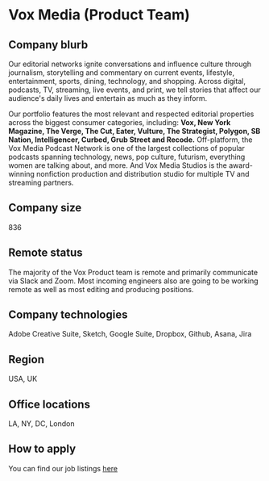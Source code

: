 # Vox Media (Product Team)
## Company blurb

Our editorial networks ignite conversations and influence culture through journalism, storytelling and commentary on current events, lifestyle, entertainment, sports, dining, technology, and shopping. Across digital, podcasts, TV, streaming, live events, and print, we tell stories that affect our audience's daily lives and entertain as much as they inform.

Our portfolio features the most relevant and respected editorial properties across the biggest consumer categories, including: **Vox, New York Magazine, The Verge, The Cut, Eater, Vulture, The Strategist, Polygon, SB Nation, Intelligencer, Curbed, Grub Street and Recode.** Off-platform, the Vox Media Podcast Network is one of the largest collections of popular podcasts spanning technology, news, pop culture, futurism, everything women are talking about, and more. And Vox Media Studios is the award-winning nonfiction production and distribution studio for multiple TV and streaming partners.

## Company size

836

## Remote status

The majority of the Vox Product team is remote and primarily communicate via Slack and Zoom. Most incoming engineers also are going to be working remote as well as most editing and producing positions.

## Company technologies

Adobe Creative Suite, Sketch, Google Suite, Dropbox, Github, Asana, Jira

## Region

USA, UK

## Office locations

LA, NY, DC, London

## How to apply

You can find our job listings [here](https://www.voxmedia.com/pages/careers-jobs)
